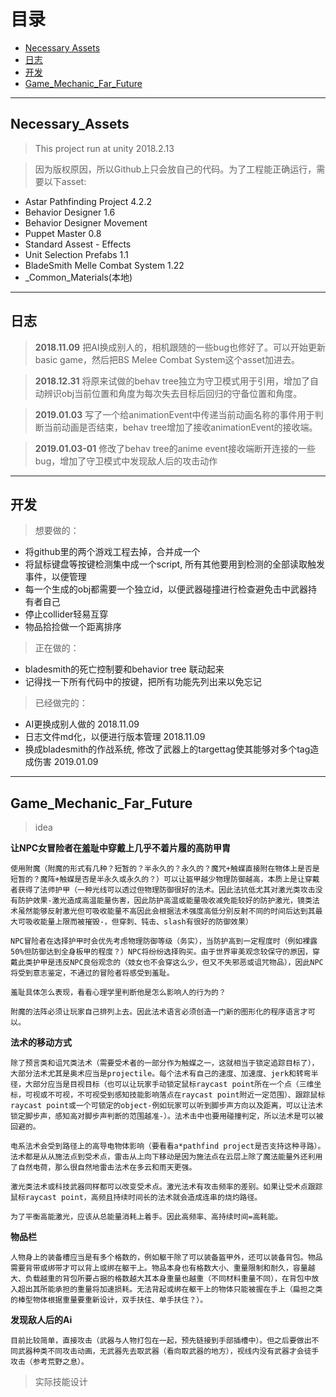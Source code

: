 # 目录
- [Necessary Assets](#Necessary_Assets)
- [日志](#日志)
- [开发](#开发)
- [Game_Mechanic_Far_Future](#Game_Mechanic_Far_Future)
---
## Necessary_Assets
> This project run at unity 2018.2.13

> 因为版权原因，所以Github上只会放自己的代码。为了工程能正确运行，需要以下asset:
- Astar Pathfinding Project 4.2.2
- Behavior Designer 1.6
- Behavior Designer Movement
- Puppet Master 0.8
- Standard Assest - Effects
- Unit Selection Prefabs 1.1
- BladeSmith Melle Combat System 1.22
- _Common_Materials(本地)

---
## **日志**
> **2018.11.09** 把AI换成别人的，相机跟随的一些bug也修好了。可以开始更新basic game，然后把BS Melee Combat System这个asset加进去。

> **2018.12.31** 将原来试做的behav tree独立为守卫模式用于引用，增加了自动辨识obj当前位置和角度为每次失去目标后回归的守备位置和角度。

> **2019.01.03** 写了一个给animationEvent中传递当前动画名称的事件用于判断当前动画是否结束，behav tree增加了接收animationEvent的接收端。

> **2019.01.03-01** 修改了behav tree的anime event接收端断开连接的一些bug，增加了守卫模式中发现敌人后的攻击动作

---
## **开发**
> 想要做的：
- 将github里的两个游戏工程去掉，合并成一个
- 将鼠标键盘等按键检测集中成一个script, 所有其他要用到检测的全部读取触发事件，以便管理
- 每一个生成的obj都需要一个独立id，以便武器碰撞进行检查避免击中武器持有者自己
- 停止collider轻易互穿
- 物品拾捡做一个距离排序

> 正在做的：
- bladesmith的死亡控制要和behavior tree 联动起来
- 记得找一下所有代码中的按键，把所有功能先列出来以免忘记

> 已经做完的：
- AI更换成别人做的 2018.11.09
- 日志文件md化，以便进行版本管理 2018.11.09
- 换成bladesmith的作战系统, 修改了武器上的targettag使其能够对多个tag造成伤害 2019.01.09

---
## Game_Mechanic_Far_Future
> idea

**让NPC女冒险者在羞耻中穿戴上几乎不着片履的高防甲胄**

    使用附魔（附魔的形式有几种？短暂的？半永久的？永久的？魔咒+触媒直接附在物体上是否是短暂的？魔阵+触媒是否是半永久或永久的？）可以让盔甲越少物理防御越高，本质上是让穿戴者获得了法师护甲（一种光线可以透过但物理防御很好的法术。因此法抗低尤其对激光类攻击没有防护效果-激光造成高温能量伤害，因此防护高温或能量吸收减免能较好的防护激光，镜类法术虽然能够反射激光但可吸收能量不高因此会根据法术强度高低分别反射不同的时间后达到其最大可吸收能量上限而被摧毁-，但穿刺、钝击、slash有很好的防御效果）

    NPC冒险者在选择护甲时会优先考虑物理防御等级（务实），当防护高到一定程度时（例如裸露50%但防御达到全身板甲的程度？）NPC将纷纷选择购买。由于世界审美观念较保守的原因，穿戴此类护甲是违反NPC良俗观念的（妓女也不会穿这么少，但又不失邪恶或诅咒物品），因此NPC将受到意志鉴定，不通过的冒险者将感受到羞耻。

    羞耻具体怎么表现，看看心理学里判断他是怎么影响人的行为的？

    附魔的法阵必须让玩家自己排列上去。因此法术语言必须创造一门新的图形化的程序语言才可以。

**法术的移动方式**

    除了预言类和诅咒类法术（需要受术者的一部分作为触媒之一，这就相当于锁定追踪目标了），大部分法术尤其是奥术应当是projectile。每个法术有自己的速度、加速度、jerk和转弯半径，大部分应当是目视目标（也可以让玩家手动锁定鼠标raycast point所在一个点（三维坐标，可视或不可视，不可视受到感知技能影响落点在raycast point附近一定范围）、跟踪鼠标raycast point或一个可锁定的object-例如玩家可以听到脚步声方向以及距离，可以让法术锁定脚步声，感知高对脚步声判断的范围越准-）。法术击中也要用碰撞判定，所以法术是可以被回避的。

    电系法术会受到路径上的高导电物体影响（要看看a*pathfind project是否支持这种寻路）。法术都是从从施法点到受术点，雷击从上向下移动是因为施法点在云层上除了魔法能量外还利用了自然电荷，那么很自然地雷击法术在多云和雨天更强。

    激光类法术或科技武器同样都可以改变受术点。激光法术有攻击频率的差别。如果让受术点跟踪鼠标raycast point，高频且持续时间长的法术就会造成连串的烧灼路径。

    为了平衡高能激光，应该从总能量消耗上着手。因此高频率、高持续时间=高耗能。

**物品栏**

    人物身上的装备槽应当是有多个格数的，例如躯干除了可以装备盔甲外，还可以装备背包。物品需要背带或绑带才可以背上或绑在躯干上。物品本身也有格数大小、重量限制和耐久，容量越大、负载越重的背包所要占据的格数越大其本身重量也越重（不同材料重量不同），在背包中放入超出其所能承担的重量将加速损耗。无法背起或绑在躯干上的物体只能被握在手上（扁担之类的棒型物体根据重量要重新设计，双手扶住、单手扶住？）。

**发现敌人后的Ai**
  
    目前比较简单，直接攻击（武器与人物打包在一起，预先链接到手部插槽中）。但之后要做出不同武器种类不同攻击动画，无武器先去取武器（看向取武器的地方），视线内没有武器才会徒手攻击（参考荒野之息）。
> 实际技能设计